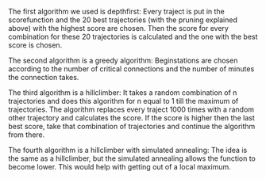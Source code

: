 The first algorithm we used is depthfirst: Every traject is put in the scorefunction and the 20 best trajectories (with the pruning explained above) with the highest score are chosen. Then the score for every combination for these 20 trajectories is calculated and the one with the best score is chosen.

The second algorithm is a greedy algorithm: Beginstations are chosen according to the number of critical connections and the number of minutes the connection takes.

The third algorithm is a hillclimber: It takes a random combination of n trajectories and does this algorithm for n equal to 1 till the maximum of trajectories. The algorithm replaces every traject 1000 times with a random other trajectory and calculates the score. If the score is higher then the last best score, take that combination of trajectories and continue the algorithm from there.

The fourth algorithm is a hillclimber with simulated annealing: The idea is the same as a hillclimber, but the simulated annealing allows the function to become lower. This would help with getting out of a local maximum.
